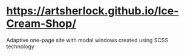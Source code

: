 # https://artsherlock.github.io/Ice-Cream-Shop/
Adaptive one-page site with modal windows created using SCSS technology
